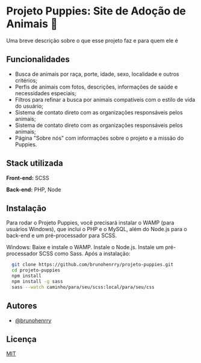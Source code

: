 
#  Projeto Puppies: Site de Adoção de Animais 🐶

Uma breve descrição sobre o que esse projeto faz e para quem ele é


## Funcionalidades

- Busca de animais por raça, porte, idade, sexo, localidade e outros critérios;
- Perfis de animais com fotos, descrições, informações de saúde e necessidades especiais;
- Filtros para refinar a busca por animais compatíveis com o estilo de vida do usuário;
- Sistema de contato direto com as organizações responsáveis pelos animais;
- Sistema de contato direto com as organizações responsáveis pelos animais;
- Página "Sobre nós" com informações sobre o projeto e a missão do Puppies.


## Stack utilizada

**Front-end:** SCSS

**Back-end:** PHP, Node


## Instalação

Para rodar o Projeto Puppies, você precisará instalar o WAMP (para usuários Windows), que inclui o PHP e o MySQL, além do Node.js para o back-end e um pré-processador para SCSS.

Windows:
Baixe e instale o WAMP.
Instale o Node.js.
Instale um pré-processador SCSS como Sass.
Após a instalação:

```bash
  git clone https://github.com/brunohenrry/projeto-puppies.git
  cd projeto-puppies  
  npm install
  npm install -g sass
  sass --watch caminho/para/seu/scss:local/para/seu/css
```
    
## Autores

- [@brunohenrry](https://www.github.com/brunohenrry)


## Licença

[MIT](https://choosealicense.com/licenses/mit/)

